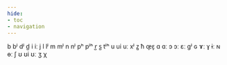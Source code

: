 ```yaml
---
hide:
- toc
- navigation
---
```

b
bʲ
dʲ
d̺
i
iː
j
l
lʲ
m
mʲ
n
nʲ
pʰ
pʲʰ
r̺
s̺
tʲʰ
u
ui
uː
xʲ
z̺
ħ
œ̞ɛ̞
ɑ
ɑː
ɔ
ɔː
ɛː
ɡʲ
ɢ
ɤː
ɤ̟
ɨː
ɴ
ɵː
ʃ
ʊ
ʊi
ʊː
ʒ
χ
